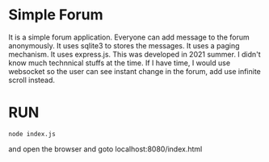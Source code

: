 # Simple Forum
It is a simple forum application. Everyone can add message to the forum anonymously.
It uses sqlite3 to stores the messages. It uses a paging mechanism. It uses express.js.
This was developed in 2021 summer. I didn't know much technnical stuffs at the time.
If I have time, I would use websocket so the user can see instant change in the forum,
add use infinite scroll instead.

# RUN
```node index.js```

and open the browser and goto localhost:8080/index.html
